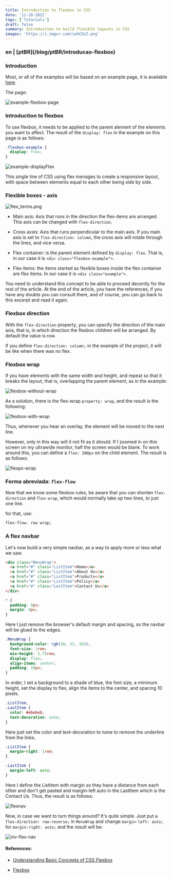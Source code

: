 ```yaml
---
title: Introduction to flexbox in CSS
date: '11-28-2021'
tags: ['Tutorials']
draft: false
summary: Introduction to build flexible layouts in CSS
images: 'https://i.imgur.com/iwhCOzZ.png'
---
```


<h3>en | [ptBR](/blog/ptBR/introducao-flexbox)</h3>

### Introduction

Most, or all of the examples will be based on an example page, it is available [here](https://gist.github.com/vit0rr/7409ea0efdf47b56728e7125a2644cb1).

The page:

![example-flexbox-page](https://i.imgur.com/CVBWOTS.png)

### Introduction to flexbox

To use flexbox, it needs to be applied to the parent alement of the elements you want to affect. The result of the `display: flex` in the example on this page is as follows:

```css
.flexbox-example {
  display: flex;
}
```

![example-displayFlex](https://i.imgur.com/OnUZvoM.png)

This single line of CSS using flex menages to create a responsive layout, with space between elements equal to each other being side by side.

### Flexible boxes - axis

![flex_terms.png](https://i.imgur.com/upLbBGL.png)

- Main axis: Axis that runs in the direction the flex-items are arranged. This axis can be changed with `flex-direction`.

- Cross axsis: Axis that runs perpendicular to the main axis. If you main axis is set to `flex-direction: column`, the cross axis will rotate through the lines, and vice versa.

- Flex container: is the parent element defined by `display: flex`. That is, in our case it is `<div class="flexbox-example">`.

- Flex items: the items started as flexible boxes inside the flex container are flex items. In our case it is `<div class="example">`.

You need to understand this concept to be able to proceed decently for the rest of the article. At the end of the article, you have the references, if you have any doubts you can consult them, and of course, you can go back to this excerpt and read it again.

### Flexbox direction

With the `flex-direction` property, you can specify the direction of the main axis, that is, in which direction the flexbox children will be arranged. By default the value is row.

If you define `flex-direction: column;` in the example of the project, it will be like when there was no flex.

### Flexbox wrap

If you have elements with the same width and height, and repeat so that it breaks the layout, that is, overlapping the parent element, as in the example:

![flexbox-without-wrap](https://i.imgur.com/CoFHmht.png)

As a solution, there is the flex-wrap `property: wrap`, and the result is the following:

![flexbox-with-wrap](https://i.imgur.com/QEriUvf.png)

Thus, whenever you hear an overlay, the element will be moved to the next line.

However, only in this way will it not fit as it should. If I zoomed in on this screen on my ultrawide monitor, half the screen would be blank. To work around this, you can define a `flex: 200px` on the child element. The result is as follows:

![flexpx-wrap](https://i.imgur.com/QrM6GSz.png)

### Forma abreviada: `flex-flow`

Now that we know some flexbox rules, be aware that you can shorten `flex-direction` and `flex-wrap`, which would normally take up two lines, to just one line.

for that, use:

```css
flex-flow: row wrap;
```

### A flex navbar

Let's now build a very simple navbar, as a way to apply more or less what we saw.

```html
<div class="MenuWrap">
  <a href="#" class="ListItem">Home</a>
  <a href="#" class="ListItem">About Us</a>
  <a href="#" class="ListItem">Products</a>
  <a href="#" class="ListItem">Policy</a>
  <a href="#" class="LastItem">Contact Us</a>
</div>
```

```css
* {
  padding: 0px;
  margin: 0px;
}
```

Here I just remove the browser's default margin and spacing, so the navbar will be glued to the edges.

```css
.MenuWrap {
  background-color: rgb(30, 32, 163);
  font-size: 1rem;
  min-height: 2.75rem;
  display: flex;
  align-items: center;
  padding: 10px;
}
```

In order, I set a background to a shade of blue, the font size, a minimum height, set the display to flex, align the items to the center, and spacing 10 pixels.

```css
.ListItem,
.LastItem {
  color: #ebebeb;
  text-decoration: none;
}
```

Here just set the color and text-decoration to none to remove the underline from the links.

```css
.ListItem {
  margin-right: 1rem;
}

.LastItem {
  margin-left: auto;
}
```

Here I define the ListItem with margin so they have a distance from each other and don't get pasted and margin-left auto in the LastItem which is the Contact Us. Thus, the result is as follows:

![flexnav](https://i.imgur.com/CkZifvk.png)

Now, in case we want to turn things around? It's quite simple. Just put a `flex-direction: row-reverse;` in `MenuWrap` and change `margin-left: auto;` for `margin-right: auto;` and the result will be:

![inv-flex-nav](https://i.imgur.com/P6ZxJCt.png)

#### References:

- [Understanding Basic Concepts of CSS Flexbox](https://codeburst.io/understanding-basic-concepts-of-css-flexbox-ffa657dc39c1)

- [Flexbox](https://developer.mozilla.org/pt-BR/docs/Learn/CSS/CSS_layout/Flexbox)
